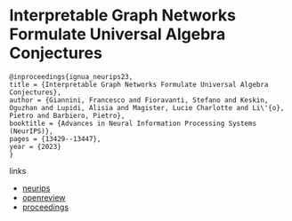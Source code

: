 # Interpretable Graph Networks Formulate Universal Algebra Conjectures

```
@inproceedings{ignua_neurips23,
title = {Interpretable Graph Networks Formulate Universal Algebra Conjectures},
author = {Giannini, Francesco and Fioravanti, Stefano and Keskin, Oguzhan and Lupidi, Alisia and Magister, Lucie Charlotte and Li\'{o}, Pietro and Barbiero, Pietro},
booktitle = {Advances in Neural Information Processing Systems (NeurIPS)},
pages = {13429--13447},
year = {2023}
}
```

links
- [neurips](https://nips.cc/Conferences/2023/Schedule?showEvent=71732)
- [openreview](https://openreview.net/forum?id=Psnph85KYc)
- [proceedings](https://papers.nips.cc//paper_files/paper/2023/hash/2b2011a7d5396faf5899863d896a3c24-Abstract-Conference.html)
